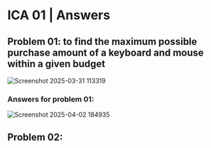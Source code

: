 # ICA 01 | Answers

## Problem 01: to find the maximum possible purchase amount of a keyboard and mouse within a given budget
![Screenshot 2025-03-31 113319](https://github.com/user-attachments/assets/4361777d-e078-4034-983d-29b47e6b3cbe)

### Answers for problem 01: 
![Screenshot 2025-04-02 184935](https://github.com/user-attachments/assets/fd75843f-550c-48df-842b-4d419e87ca98)

## Problem 02: 
